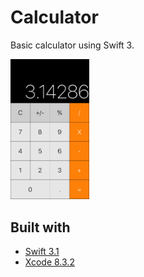 # Calculator
Basic calculator using Swift 3.

<img src="screenshot.png" width="25%">

## Built with
* [Swift 3.1](https://swift.org/documentation/)
* [Xcode 8.3.2](https://developer.apple.com/xcode/)
